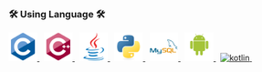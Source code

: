 <h3 align="left">🛠 Using Language 🛠</h3>
<p align="left"> 
<a href="https://github.com/LeeMyeongbo/Algorithm.git" target="_blank" rel="noreferrer">
<img src="https://raw.githubusercontent.com/devicons/devicon/master/icons/c/c-original.svg" alt="c" width="50" height="50" /> </a> &nbsp
<a href="https://github.com/LeeMyeongbo/Algorithm.git" target="_blank" rel="noreferrer"> 
<img src="https://raw.githubusercontent.com/devicons/devicon/master/icons/cplusplus/cplusplus-original.svg" alt="cplusplus" width="50" height="50"/> </a> &nbsp
<a href="https://github.com/LeeMyeongbo/Java-Projects.git" target="_blank" rel="noreferrer"> 
<img src="https://raw.githubusercontent.com/devicons/devicon/master/icons/java/java-original.svg" alt="java" width="50" height="50"/> </a> &nbsp
<a href="https://github.com/LeeMyeongbo/ML_DL.git" target="_blank" rel="noreferrer"> 
<img src="https://raw.githubusercontent.com/devicons/devicon/master/icons/python/python-original.svg" alt="python" width="50" height="50"/> </a> &nbsp
<a href="https://github.com/LeeMyeongbo/Database.git" target="_blank" rel="noreferrer"> 
<img src="https://raw.githubusercontent.com/devicons/devicon/master/icons/mysql/mysql-original-wordmark.svg" alt="mysql" width="50" height="50"/> </a> &nbsp
<a href="https://github.com/LeeMyeongbo/AndroidApps.git" target="_blank" rel="noreferrer"> 
<img src="https://raw.githubusercontent.com/devicons/devicon/master/icons/android/android-original-wordmark.svg" alt="android" width="50" height="50"/> </a> &nbsp 
<a href="https://github.com/LeeMyeongbo/KotlinStudy.git" target="_blank" rel="noreferrer">
<img src="https://www.vectorlogo.zone/logos/kotlinlang/kotlinlang-icon.svg" alt="kotlin" width="50" height="50"/> </a> &nbsp
</p>
